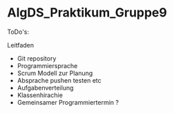 # AlgDS_Praktikum_Gruppe9


ToDo's:

Leitfaden
- Git repository
- Programmiersprache
- Scrum Modell zur Planung
- Absprache pushen testen etc
- Aufgabenverteilung
- Klassenhirachie
- Gemeinsamer Programmiertermin ?
